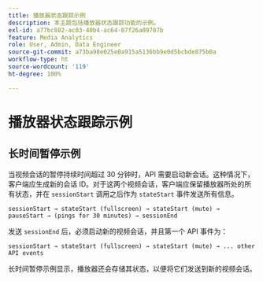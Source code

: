 ```yaml
---
title: 播放器状态跟踪示例
description: 本主题包括播放器状态跟踪功能的示例。
exl-id: a77bc882-ac03-40b4-ac64-87f26a09707b
feature: Media Analytics
role: User, Admin, Data Engineer
source-git-commit: a73ba98e025e0a915a5136bb9e0d5bcbde875b0a
workflow-type: ht
source-wordcount: '119'
ht-degree: 100%

---
```


# 播放器状态跟踪示例


## 长时间暂停示例

当视频会话的暂停持续时间超过 30 分钟时，API 需要启动新会话。这种情况下，客户端应生成新的会话 ID。对于这两个视频会话，客户端应保留播放器所处的所有状态，并在 `sessionStart` 调用之后作为 `stateStart` 事件发送所有信息。

`sessionStart → stateStart (fullscreen) → stateStart (mute) → pauseStart → (pings for 30 minutes) → sessionEnd`

发送 `sessionEnd` 后，必须启动新的视频会话，并且第一个 API 事件为：

`sessionStart → stateStart (fullscreen) → stateStart (mute) → ... other API events`

长时间暂停示例显示，播放器还会存储其状态，以便将它们发送到新的视频会话。

